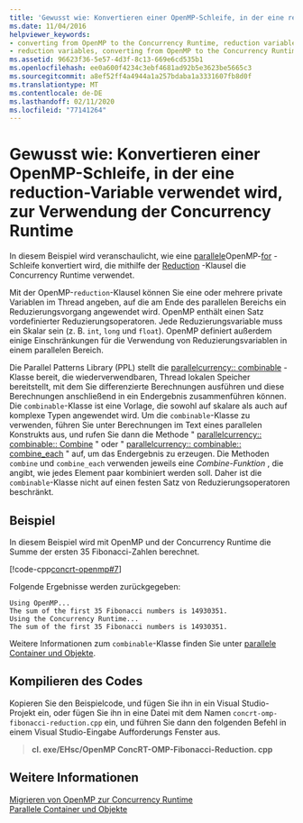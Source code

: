 ```yaml
---
title: 'Gewusst wie: Konvertieren einer OpenMP-Schleife, in der eine reduction-Variable verwendet wird, zur Verwendung der Concurrency Runtime'
ms.date: 11/04/2016
helpviewer_keywords:
- converting from OpenMP to the Concurrency Runtime, reduction variables
- reduction variables, converting from OpenMP to the Concurrency Runtime
ms.assetid: 96623f36-5e57-4d3f-8c13-669e6cd535b1
ms.openlocfilehash: ee0a600f4234c3ebf4681ad92b5e3623be5665c3
ms.sourcegitcommit: a8ef52ff4a4944a1a257bdaba1a3331607fb8d0f
ms.translationtype: MT
ms.contentlocale: de-DE
ms.lasthandoff: 02/11/2020
ms.locfileid: "77141264"
---
```

# <a name="how-to-convert-an-openmp-loop-that-uses-a-reduction-variable-to-use-the-concurrency-runtime"></a>Gewusst wie: Konvertieren einer OpenMP-Schleife, in der eine reduction-Variable verwendet wird, zur Verwendung der Concurrency Runtime

In diesem Beispiel wird veranschaulicht, wie eine [parallele](../../parallel/concrt/how-to-use-parallel-invoke-to-write-a-parallel-sort-routine.md#parallel)OpenMP-[for](../../parallel/openmp/reference/for-openmp.md) -Schleife konvertiert wird, die mithilfe der [Reduction](../../parallel/openmp/reference/reduction.md) -Klausel die Concurrency Runtime verwendet.

Mit der OpenMP-`reduction`-Klausel können Sie eine oder mehrere private Variablen im Thread angeben, auf die am Ende des parallelen Bereichs ein Reduzierungsvorgang angewendet wird. OpenMP enthält einen Satz vordefinierter Reduzierungsoperatoren. Jede Reduzierungsvariable muss ein Skalar sein (z. B. `int`, `long` und `float`). OpenMP definiert außerdem einige Einschränkungen für die Verwendung von Reduzierungsvariablen in einem parallelen Bereich.

Die Parallel Patterns Library (PPL) stellt die [parallelcurrency:: combinable](../../parallel/concrt/reference/combinable-class.md) -Klasse bereit, die wiederverwendbaren, Thread lokalen Speicher bereitstellt, mit dem Sie differenzierte Berechnungen ausführen und diese Berechnungen anschließend in ein Endergebnis zusammenführen können. Die `combinable`-Klasse ist eine Vorlage, die sowohl auf skalare als auch auf komplexe Typen angewendet wird. Um die `combinable`-Klasse zu verwenden, führen Sie unter Berechnungen im Text eines parallelen Konstrukts aus, und rufen Sie dann die Methode " [parallelcurrency:: combinable:: Combine](reference/combinable-class.md#combine) " oder " [parallelcurrency:: combinable:: combine_each](reference/combinable-class.md#combine_each) " auf, um das Endergebnis zu erzeugen. Die Methoden `combine` und `combine_each` verwenden jeweils eine *Combine-Funktion* , die angibt, wie jedes Element paar kombiniert werden soll. Daher ist die `combinable`-Klasse nicht auf einen festen Satz von Reduzierungsoperatoren beschränkt.

## <a name="example"></a>Beispiel

In diesem Beispiel wird mit OpenMP und der Concurrency Runtime die Summe der ersten 35 Fibonacci-Zahlen berechnet.

[!code-cpp[concrt-openmp#7](../../parallel/concrt/codesnippet/cpp/convert-an-openmp-loop-that-uses-a-reduction-variable_1.cpp)]

Folgende Ergebnisse werden zurückgegeben:

```Output
Using OpenMP...
The sum of the first 35 Fibonacci numbers is 14930351.
Using the Concurrency Runtime...
The sum of the first 35 Fibonacci numbers is 14930351.
```

Weitere Informationen zum `combinable`-Klasse finden Sie unter [parallele Container und Objekte](../../parallel/concrt/parallel-containers-and-objects.md).

## <a name="compiling-the-code"></a>Kompilieren des Codes

Kopieren Sie den Beispielcode, und fügen Sie ihn in ein Visual Studio-Projekt ein, oder fügen Sie ihn in eine Datei mit dem Namen `concrt-omp-fibonacci-reduction.cpp` ein, und führen Sie dann den folgenden Befehl in einem Visual Studio-Eingabe Aufforderungs Fenster aus.

> **cl. exe/EHsc/OpenMP ConcRT-OMP-Fibonacci-Reduction. cpp**

## <a name="see-also"></a>Weitere Informationen

[Migrieren von OpenMP zur Concurrency Runtime](../../parallel/concrt/migrating-from-openmp-to-the-concurrency-runtime.md)<br/>
[Parallele Container und Objekte](../../parallel/concrt/parallel-containers-and-objects.md)
